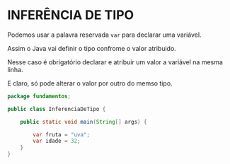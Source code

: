 # INFERÊNCIA DE TIPO

Podemos usar a palavra reservada `var` para declarar uma variável.

Assim o Java vai definir o tipo confrome o valor atribuido.

Nesse caso é obrigatório declarar e atribuir um valor a variável na mesma linha.

E claro, só pode alterar o valor por outro do memso tipo.

```java
package fundamentos;

public class InferenciaDeTipo {

    public static void main(String[] args) {

        var fruta = "uva";
        var idade = 32;
    }
}
```
